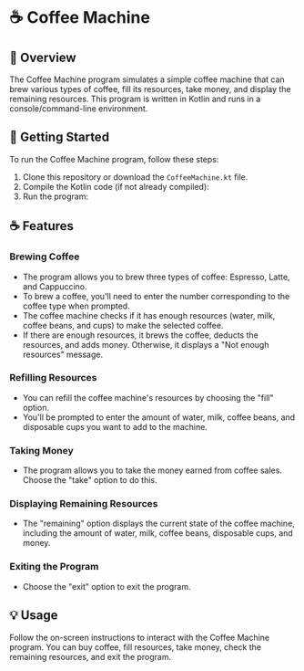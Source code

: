 # ☕ Coffee Machine

## 📖 Overview

The Coffee Machine program simulates a simple coffee machine that can brew various types of coffee, fill its resources, take money, and display the remaining resources. This program is written in Kotlin and runs in a console/command-line environment.

## 🚀 Getting Started

To run the Coffee Machine program, follow these steps:

1. Clone this repository or download the `CoffeeMachine.kt` file.
2. Compile the Kotlin code (if not already compiled):
3. Run the program:


## ☕ Features

### Brewing Coffee

- The program allows you to brew three types of coffee: Espresso, Latte, and Cappuccino.
- To brew a coffee, you'll need to enter the number corresponding to the coffee type when prompted.
- The coffee machine checks if it has enough resources (water, milk, coffee beans, and cups) to make the selected coffee.
- If there are enough resources, it brews the coffee, deducts the resources, and adds money. Otherwise, it displays a "Not enough resources" message.

### Refilling Resources

- You can refill the coffee machine's resources by choosing the "fill" option.
- You'll be prompted to enter the amount of water, milk, coffee beans, and disposable cups you want to add to the machine.

### Taking Money

- The program allows you to take the money earned from coffee sales. Choose the "take" option to do this.

### Displaying Remaining Resources

- The "remaining" option displays the current state of the coffee machine, including the amount of water, milk, coffee beans, disposable cups, and money.

### Exiting the Program

- Choose the "exit" option to exit the program.

## 💡 Usage

Follow the on-screen instructions to interact with the Coffee Machine program. You can buy coffee, fill resources, take money, check the remaining resources, and exit the program.
